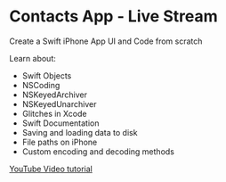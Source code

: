 Contacts App - Live Stream
==========================

Create a Swift iPhone App UI and Code from scratch

Learn about:
- Swift Objects
- NSCoding
- NSKeyedArchiver
- NSKeyedUnarchiver
- Glitches in Xcode
- Swift Documentation
- Saving and loading data to disk
- File paths on iPhone
- Custom encoding and decoding methods

[YouTube Video tutorial](https://www.youtube.com/watch?v=sn2TM8izolE)

